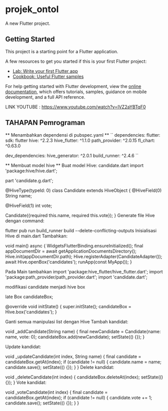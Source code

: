 # projek_ontol

A new Flutter project.

## Getting Started

This project is a starting point for a Flutter application.

A few resources to get you started if this is your first Flutter project:

- [Lab: Write your first Flutter app](https://docs.flutter.dev/get-started/codelab)
- [Cookbook: Useful Flutter samples](https://docs.flutter.dev/cookbook)

For help getting started with Flutter development, view the
[online documentation](https://docs.flutter.dev/), which offers tutorials,
samples, guidance on mobile development, and a full API reference.

LINK YOUTUBE : https://www.youtube.com/watch?v=IVZ2aYBTqF0

## TAHAPAN Pemrograman

** Menambahkan dependensi di pubspec.yaml **
``
dependencies:
flutter:
sdk: flutter
hive: ^2.2.3
hive_flutter: ^1.1.0
path_provider: ^2.0.15
fl_chart: ^0.63.0

dev_dependencies:
hive_generator: ^2.0.1
build_runner: ^2.4.6
``

** Membuat model hive **
Buat model Hive: candidate.dart
import 'package:hive/hive.dart';

part 'candidate.g.dart';

@HiveType(typeId: 0)
class Candidate extends HiveObject {
@HiveField(0)
String name;

@HiveField(1)
int vote;

Candidate({required this.name, required this.vote});
}
Generate file Hive dengan command:

flutter pub run build_runner build --delete-conflicting-outputs
Inisialisasi Hive di main.dart
Tambahkan:

void main() async {
WidgetsFlutterBinding.ensureInitialized();
final appDocumentDir = await getApplicationDocumentsDirectory();
Hive.init(appDocumentDir.path);
Hive.registerAdapter(CandidateAdapter());
await Hive.openBox<Candidate>('candidates');
runApp(const MyApp());
}

Pada Main tambahkan
import 'package:hive_flutter/hive_flutter.dart';
import 'package:path_provider/path_provider.dart';
import 'candidate.dart';

modifikasi candidate menjadi hive box

late Box<Candidate> candidateBox;

@override
void initState() {
super.initState();
candidateBox = Hive.box<Candidate>('candidates');
}

Ganti semua manipulasi list dengan Hive
Tambah kandidat:

void _addCandidate(String name) {
final newCandidate = Candidate(name: name, vote: 0);
candidateBox.add(newCandidate);
setState(() {});
}

Update kandidat:

void _updateCandidate(int index, String name) {
final candidate = candidateBox.getAt(index);
if (candidate != null) {
candidate.name = name;
candidate.save();
setState(() {});
}
}
Delete kandidat:

void _deleteCandidate(int index) {
candidateBox.deleteAt(index);
setState(() {});
}
Vote kandidat:

void _voteCandidate(int index) {
final candidate = candidateBox.getAt(index);
if (candidate != null) {
candidate.vote += 1;
candidate.save();
setState(() {});
}
}